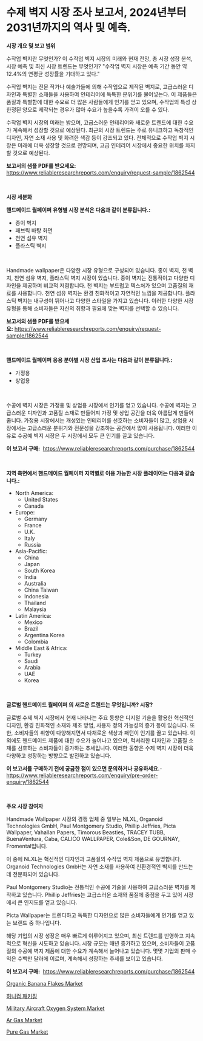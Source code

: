 <p><h1>수제 벽지 시장 조사 보고서, 2024년부터 2031년까지의 역사 및 예측.</h1></p><p><strong>시장 개요 및 보고 범위</strong></p>
<p><p>수작업 벽지란 무엇인가? 이 수작업 벽지 시장의 미래와 현재 전망, 총 시장 성장 분석, 시장 예측 및 최신 시장 트렌드는 무엇인가? "수작업 벽지 시장은 예측 기간 동안 약 12.4%의 연평균 성장률을 기대하고 있다." </p><p>수작업 벽지는 전문 작가나 예술가들에 의해 수작업으로 제작된 벽지로, 고급스러운 디자인과 특별한 소재들을 사용하여 인테리어에 독특한 분위기를 불어넣는다. 이 제품들은 품질과 특별함에 대한 수요로 더 많은 사람들에게 인기를 얻고 있으며, 수작업의 특성 상 한정된 양으로 제작되는 경우가 많아 수요가 높을수록 가격이 오를 수 있다.</p><p>수작업 벽지 시장의 미래는 밝으며, 고급스러운 인테리어와 새로운 트렌드에 대한 수요가 계속해서 성장할 것으로 예상된다. 최근의 시장 트렌드는 주로 유니크하고 독창적인 디자인, 자연 소재 사용 및 화려한 색감 등이 강조되고 있다. 전체적으로 수작업 벽지 시장은 미래에 더욱 성장할 것으로 전망되며, 고급 인테리어 시장에서 중요한 위치를 차지할 것으로 예상된다.</p></p>
<p><strong>보고서의 샘플 PDF를 받으세요:</strong> <a href="https://www.reliableresearchreports.com/enquiry/request-sample/1862544">https://www.reliableresearchreports.com/enquiry/request-sample/1862544</a></p>
<p>&nbsp;</p>
<p><strong>시장 세분화</strong></p>
<p><strong>핸드메이드 월페이퍼 유형별 시장 분석은 다음과 같이 분류됩니다.:</strong></p>
<p><ul><li>종이 벽지</li><li>패브릭 바탕 화면</li><li>천연 섬유 벽지</li><li>플라스틱 벽지</li></ul></p>
<p>&nbsp;</p>
<p><p>Handmade wallpaper은 다양한 시장 유형으로 구성되어 있습니다. 종이 벽지, 천 벽지, 천연 섬유 벽지, 플라스틱 벽지 시장이 있습니다. 종이 벽지는 전통적이고 다양한 디자인을 제공하며 비교적 저렴합니다. 천 벽지는 부드럽고 텍스처가 있으며 고품질의 재료를 사용합니다. 천연 섬유 벽지는 환경 친화적이고 자연적인 느낌을 제공합니다. 플라스틱 벽지는 내구성이 뛰어나고 다양한 스타일을 가지고 있습니다. 이러한 다양한 시장 유형을 통해 소비자들은 자신의 취향과 필요에 맞는 벽지를 선택할 수 있습니다.</p></p>
<p><strong>보고서의 샘플 PDF를 받으세요:</strong>&nbsp;<a href="https://www.reliableresearchreports.com/enquiry/request-sample/1862544">https://www.reliableresearchreports.com/enquiry/request-sample/1862544</a></p>
<p>&nbsp;</p>
<p><strong> 핸드메이드 월페이퍼 응용 분야별 시장 산업 조사는 다음과 같이 분류됩니다.:</strong></p>
<p><ul><li>가정용</li><li>상업용</li></ul></p>
<p>&nbsp;</p>
<p><p>수공예 벽지 시장은 가정용 및 상업용 시장에서 인기를 얻고 있습니다. 수공예 벽지는 고급스러운 디자인과 고품질 소재로 만들어져 가정 및 상업 공간을 더욱 아름답게 만들어줍니다. 가정용 시장에서는 개성있는 인테리어를 선호하는 소비자들이 많고, 상업용 시장에서는 고급스러운 분위기와 전문성을 강조하는 공간에서 많이 사용됩니다. 이러한 이유로 수공예 벽지 시장은 두 시장에서 모두 큰 인기를 끌고 있습니다.</p></p>
<p><strong>이 보고서 구매:</strong>&nbsp; <a href="https://www.reliableresearchreports.com/purchase/1862544">https://www.reliableresearchreports.com/purchase/1862544</a></p>
<p>&nbsp;</p>
<p><strong>지역 측면에서 핸드메이드 월페이퍼 지역별로 이용 가능한 시장 플레이어는 다음과 같습니다.:</strong></p>
<p><ul>
    <li>
        North America:
        <ul>
            <li>United States</li>
            <li>Canada</li>
        </ul>
    </li>
    <li>
        Europe:
        <ul>
            <li>Germany</li>
            <li>France</li>
            <li>U.K.</li>
            <li>Italy</li>
            <li>Russia</li>
        </ul>
    </li>
    <li>
        Asia-Pacific:
        <ul>
            <li>China</li>
            <li>Japan</li>
            <li>South Korea</li>
            <li>India</li>
            <li>Australia</li>
            <li>China Taiwan</li>
            <li>Indonesia</li>
            <li>Thailand</li>
            <li>Malaysia</li>
        </ul>
    </li>
    <li>
        Latin America:
        <ul>
            <li>Mexico</li>
            <li>Brazil</li>
            <li>Argentina Korea</li>
            <li>Colombia</li>
        </ul>
    </li>
    <li>
        Middle East & Africa:
        <ul>
            <li>Turkey</li>
            <li>Saudi</li>
            <li>Arabia</li>
            <li>UAE</li>
            <li>Korea</li>
        </ul>
    </li>
    </ul></p>
<p>&nbsp;</p>
<p><strong>글로벌 핸드메이드 월페이퍼 의 새로운 트렌드는 무엇입니까? 시장?</strong></p>
<p><p>글로벌 수제 벽지 시장에서 현재 나타나는 주요 동향은 디지털 기술을 활용한 혁신적인 디자인, 환경 친화적인 소재와 제조 방법, 사용자 정의 가능성의 증가 등이 있습니다. 또한, 소비자들의 취향이 다양해지면서 다채로운 색상과 패턴이 인기를 끌고 있습니다. 이외에도 핸드메이드 제품에 대한 수요가 늘어나고 있으며, 럭셔리한 디자인과 고품질 소재를 선호하는 소비자들이 증가하는 추세입니다. 이러한 동향은 수제 벽지 시장이 더욱 다양하고 성장하는 방향으로 발전하고 있습니다.</p></p>
<p><strong>이 보고서를 구매하기 전에 궁금한 점이 있으면 문의하거나 공유하세요.</strong>- <a href="https://www.reliableresearchreports.com/enquiry/pre-order-enquiry/1862544">https://www.reliableresearchreports.com/enquiry/pre-order-enquiry/1862544</a></p>
<p>&nbsp;</p>
<p><strong>주요 시장 참여자</strong></p>
<p><p>Handmade Wallpaper 시장의 경쟁 업체 중 일부는 NLXL, Organoid Technologies GmbH, Paul Montgomery Studio, Phillip Jeffries, Picta Wallpaper, Vahallan Papers, Timorous Beasties, TRACEY TUBB, BuenaVentura, Caba, CALICO WALLPAPER, Cole&Son, DE GOURNAY, Fromental입니다. </p><p>이 중에 NLXL는 혁신적인 디자인과 고품질의 수작업 벽지 제품으로 유명합니다. Organoid Technologies GmbH는 자연 소재를 사용하여 친환경적인 벽지를 만드는 데 전문화되어 있습니다. </p><p>Paul Montgomery Studio는 전통적인 수공예 기술을 사용하여 고급스러운 벽지를 제작하고 있습니다. Phillip Jeffries는 고급스러운 소재와 품질에 중점을 두고 있어 시장에서 큰 인지도를 얻고 있습니다. </p><p>Picta Wallpaper는 트렌디하고 독특한 디자인으로 많은 소비자들에게 인기를 얻고 있는 브랜드 중 하나입니다. </p><p>해당 기업의 시장 성장은 매우 빠르게 이루어지고 있으며, 최신 트렌드를 반영하고 지속적으로 혁신을 시도하고 있습니다. 시장 규모는 매년 증가하고 있으며, 소비자들이 고품질의 수공예 벽지 제품에 대한 수요가 계속해서 늘어나고 있습니다. 몇몇 기업의 판매 수익은 수백만 달러에 이르며, 계속해서 성장하는 추세를 보이고 있습니다.</p></p>
<p><strong>이 보고서 구매:</strong>&nbsp;&nbsp;<a href="https://www.reliableresearchreports.com/purchase/1862544">https://www.reliableresearchreports.com/purchase/1862544</a></p>
<p><p><a href="https://view.publitas.com/reportprime-1/organic-banana-flakes-market-size-and-growth-market-segmentation-regional-and-country-breakdowns-and-market-trends-for-period-from-2024-2031/">Organic Banana Flakes Market</a></p><p><a href="https://medium.com/@kellylyncyh543964/%ED%97%88%EB%8B%88%EC%BD%A4-%ED%8F%AC%EC%9E%A5-%EC%8B%9C%EC%9E%A5-%EB%B3%B4%EA%B3%A0%EC%84%9C%EB%8A%94%EC%9D%B4-%EC%8B%9C%EC%9E%A5%EC%9D%98-%EC%B5%9C%EC%8B%A0-%ED%8A%B8%EB%A0%8C%EB%93%9C%EC%99%80-%EC%84%B1%EC%9E%A5-%EA%B8%B0%ED%9A%8C%EB%A5%BC-%EB%B3%B4%EC%97%AC%EC%A4%8D%EB%8B%88%EB%8B%A4-3ecf3daf4c37">허니컴 패키징</a></p><p><a href="https://boundless-drawbridge-702.notion.site/Military-Aircraft-Oxygen-System-Market-Analysis-and-Market-Size-Global-Industry-Overview-Market-Se-6d8e0e2d956744c09a935a4845bdc22e">Military Aircraft Oxygen System Market</a></p><p><a href="https://github.com/Alonsoolds3wq1d81czn8rbol/Market-Research-Report-List-1/blob/main/ar-gas-market.md">Ar Gas Market</a></p><p><a href="https://github.com/RickHolmes3/Market-Research-Report-List-3/blob/main/pure-gas-market.md">Pure Gas Market</a></p></p>
